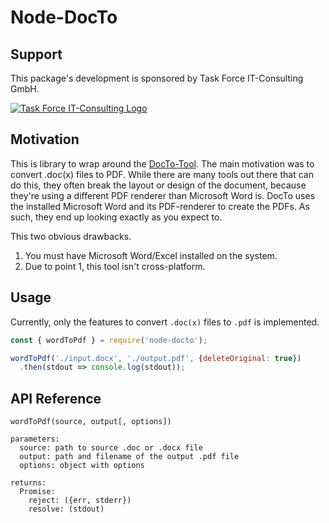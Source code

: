 # Node-DocTo

## Support

This package's development is sponsored by Task Force IT-Consulting GmbH.

[![Task Force IT-Consulting Logo](https://taskforce-it.de/wp-content/themes/taskforce-it/taskforceit/img/task-force-logo.png)](https://taskforce-it.de)

## Motivation 

This is library to wrap around the [DocTo-Tool](https://github.com/tobya/DocTo). The main motivation was to convert .doc(x) files to PDF. While there are many tools out there that can do this, they often break the layout or design of the document, because they're using a different PDF renderer than Microsoft Word is. DocTo uses the installed Microsoft Word and its PDF-renderer to create the PDFs. As such, they end up looking exactly as you expect to. 

This two obvious drawbacks. 

1. You must have Microsoft Word/Excel installed on the system.
1. Due to point 1, this tool isn't cross-platform.


## Usage

Currently, only the features to convert `.doc(x)` files to `.pdf` is implemented.

```js
const { wordToPdf } = require('node-docto');

wordToPdf('./input.docx', './output.pdf', {deleteOriginal: true})
  .then(stdout => console.log(stdout));
```

## API Reference

```
wordToPdf(source, output[, options])

parameters:
  source: path to source .doc or .docx file
  output: path and filename of the output .pdf file
  options: object with options

returns:
  Promise:
    reject: ({err, stderr})
    resolve: (stdout)
```